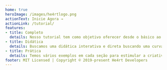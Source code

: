 ```yaml
---
home: true
heroImage: /images/he4rtlogo.png
actionText: Inicie Agora →
actionLink: /tutorial/
features:
- title: Completo
  details: Nosso tutorial tem como objetivo oferecer desde o básico ao intermediário da linguagem C++
- title: Didática
  details: Buscamos uma didática interativa e direta buscando uma curva de aprendizado exponencial.
- title: Prática
  details: Temos vários exemplos em cada seção para estimular a criatividade do leitor e permitir aplicar os conceitos mostrados.
footer: MIT Licensed | Copyright © 2019-present He4rt Developers
---
```

